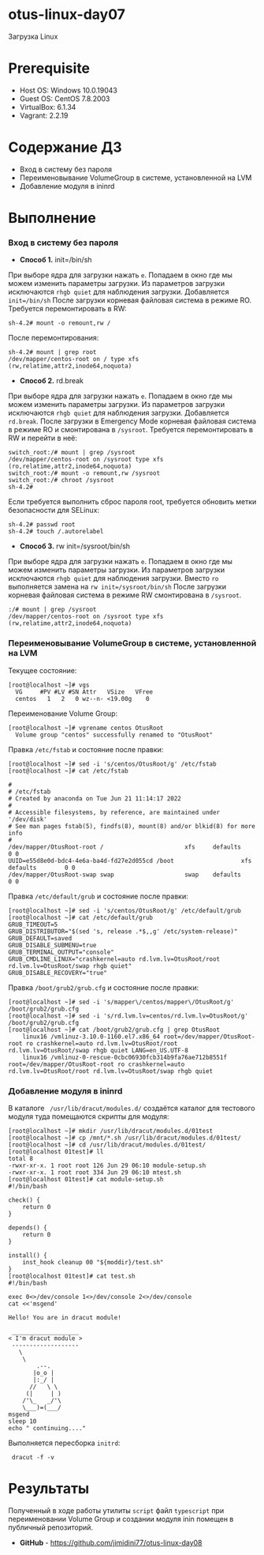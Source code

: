 # otus-linux-day07
Загрузка Linux

# **Prerequisite**
- Host OS: Windows 10.0.19043
- Guest OS: CentOS 7.8.2003
- VirtualBox: 6.1.34
- Vagrant: 2.2.19

# **Содержание ДЗ**

* Вход в систему без пароля
* Переименовывание VolumeGroup в системе, установленной на LVM
* Добавление модуля в ininrd

# **Выполнение**

### Вход в систему без пароля

- **Способ 1.** init=/bin/sh

При выборе ядра для загрузки нажать `e`. Попадаем в окно где мы можем изменить параметры загрузки. 
Из параметров загрузки исключаются `rhgb quiet` для наблюдения загрузки. 
Добавляется `init=/bin/sh`
После загрузки корневая файловая система в режиме RO. Требуется перемонтировать в RW:
```
sh-4.2# mount -o remount,rw /
```
После перемонтирования:
```
sh-4.2# mount | grep root
/dev/mapper/centos-root on / type xfs (rw,relatime,attr2,inode64,noquota)
```

- **Способ 2.** rd.break

При выборе ядра для загрузки нажать `e`. Попадаем в окно где мы можем изменить параметры загрузки. 
Из параметров загрузки исключаются `rhgb quiet` для наблюдения загрузки. 
Добавляется `rd.break`. 
После загрузки в Emergency Mode корневая файловая система в режиме RO и смонтирована в `/sysroot`. 
Требуется перемонтировать в RW и перейти в неё:
```
switch_root:/# mount | grep /sysroot
/dev/mapper/centos-root on /sysroot type xfs (ro,relatime,attr2,inode64,noquota)
switch_root:/# mount -o remount,rw /sysroot
switch_root:/# chroot /sysroot
sh-4.2# 
```
Если требуется выполнить сброс пароля root, требуется обновить метки безопасности для SELinux:
```
sh-4.2# passwd root
sh-4.2# touch /.autorelabel
```

- **Способ 3.** rw init=/sysroot/bin/sh

При выборе ядра для загрузки нажать `e`. Попадаем в окно где мы можем изменить параметры загрузки. 
Из параметров загрузки исключаются `rhgb quiet` для наблюдения загрузки. 
Вместо `ro` выполняется замена на `rw init=/sysroot/bin/sh`
После загрузки корневая файловая система в режиме RW смонтирована в `/sysroot`. 
```
:/# mount | grep /sysroot
/dev/mapper/centos-root on /sysroot type xfs (rw,relatime,attr2,inode64,noquota)
```

### Переименовывание VolumeGroup в системе, установленной на LVM

Текущее состояние:
```
[root@localhost ~]# vgs
  VG     #PV #LV #SN Attr   VSize   VFree
  centos   1   2   0 wz--n- <19.00g    0
```

Переименование Volume Group:
``` 
[root@localhost ~]# vgrename centos OtusRoot
  Volume group "centos" successfully renamed to "OtusRoot"
```

Правка `/etc/fstab` и состояние после правки:
```
[root@localhost ~]# sed -i 's/centos/OtusRoot/g' /etc/fstab
[root@localhost ~]# cat /etc/fstab

#
# /etc/fstab
# Created by anaconda on Tue Jun 21 11:14:17 2022
#
# Accessible filesystems, by reference, are maintained under '/dev/disk'
# See man pages fstab(5), findfs(8), mount(8) and/or blkid(8) for more info
#
/dev/mapper/OtusRoot-root /                       xfs     defaults        0 0
UUID=e55d8e0d-bdc4-4e6a-ba4d-fd27e2d055cd /boot                   xfs     defaults        0 0
/dev/mapper/OtusRoot-swap swap                    swap    defaults        0 0
```

Правка `/etc/default/grub` и состояние после правки:
```
[root@localhost ~]# sed -i 's/centos/OtusRoot/g' /etc/default/grub
[root@localhost ~]# cat /etc/default/grub
GRUB_TIMEOUT=5
GRUB_DISTRIBUTOR="$(sed 's, release .*$,,g' /etc/system-release)"
GRUB_DEFAULT=saved
GRUB_DISABLE_SUBMENU=true
GRUB_TERMINAL_OUTPUT="console"
GRUB_CMDLINE_LINUX="crashkernel=auto rd.lvm.lv=OtusRoot/root rd.lvm.lv=OtusRoot/swap rhgb quiet"
GRUB_DISABLE_RECOVERY="true"
```

Правка `/boot/grub2/grub.cfg` и состояние после правки:
```
[root@localhost ~]# sed -i 's/mapper\/centos/mapper\/OtusRoot/g' /boot/grub2/grub.cfg
[root@localhost ~]# sed -i 's/rd.lvm.lv=centos/rd.lvm.lv=OtusRoot/g' /boot/grub2/grub.cfg
[root@localhost ~]# cat /boot/grub2/grub.cfg | grep OtusRoot
	linux16 /vmlinuz-3.10.0-1160.el7.x86_64 root=/dev/mapper/OtusRoot-root ro crashkernel=auto rd.lvm.lv=OtusRoot/root rd.lvm.lv=OtusRoot/swap rhgb quiet LANG=en_US.UTF-8
	linux16 /vmlinuz-0-rescue-0cbc06930fcb314b9fa76ae712b8551f root=/dev/mapper/OtusRoot-root ro crashkernel=auto rd.lvm.lv=OtusRoot/root rd.lvm.lv=OtusRoot/swap rhgb quiet
```

### Добавление модуля в ininrd

В каталоге ` /usr/lib/dracut/modules.d/` создаётся каталог для тестового модуля туда помещаются скрипты для модуля:
```
[root@localhost ~]# mkdir /usr/lib/dracut/modules.d/01test
[root@localhost ~]# cp /mnt/*.sh /usr/lib/dracut/modules.d/01test/
[root@localhost ~]# cd /usr/lib/dracut/modules.d/01test/
[root@localhost 01test]# ll
total 8
-rwxr-xr-x. 1 root root 126 Jun 29 06:10 module-setup.sh
-rwxr-xr-x. 1 root root 334 Jun 29 06:10 mtest.sh
[root@localhost 01test]# cat module-setup.sh 
#!/bin/bash

check() {
    return 0
}

depends() {
    return 0
}

install() {
    inst_hook cleanup 00 "${moddir}/test.sh"
}
[root@localhost 01test]# cat test.sh 
#!/bin/bash

exec 0<>/dev/console 1<>/dev/console 2<>/dev/console
cat <<'msgend'

Hello! You are in dracut module!

 ___________________
< I'm dracut module >
 -------------------
   \
    \
        .--.
       |o_o |
       |:_/ |
      //   \ \
     (|     | )
    /'\_   _/'\
    \___)=(___/
msgend
sleep 10
echo " continuing...."
```

Выполняется пересборка `initrd`:
```
 dracut -f -v
```

# **Результаты**

Полученный в ходе работы утилиты `script` файл `typescript` при переименовании Volume Group и создании модуля inin 
помещен в публичный репозиторий.

- **GitHub** - https://github.com/jimidini77/otus-linux-day08

